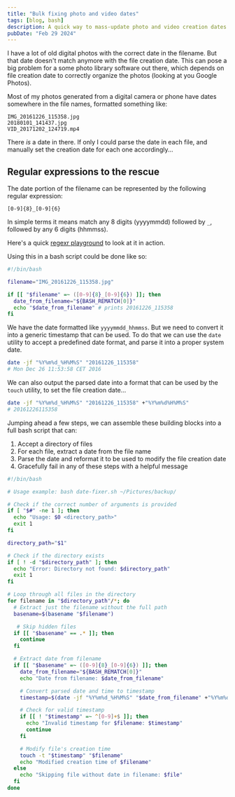 ```yaml
---
title: "Bulk fixing photo and video dates"
tags: [blog, bash]
description: A quick way to mass-update photo and video creation dates.
pubDate: "Feb 29 2024"
---
```


I have a lot of old digital photos with the correct date in the filename. But that date doesn't match anymore with the file creation date. This can pose a big problem for a some photo library software out there, which depends on file creation date to correctly organize the photos (looking at you Google Photos).

Most of my photos generated from a digital camera or phone have dates somewhere in the file names, formatted something like:

```
IMG_20161226_115358.jpg
20180101_141437.jpg
VID_20171202_124719.mp4
```

There _is_ a date in there. If only I could parse the date in each file, and manually set the creation date for each one accordingly...

## Regular expressions to the rescue

The date portion of the filename can be represented by the following regular expression:

```
[0-9]{8}_[0-9]{6}
```

In simple terms it means match any 8 digits (yyyymmdd) followed by `_`, followed by any 6 digits (hhmmss).

Here's a quick [regexr playground](https://regexr.com/7so6l) to look at it in action.

Using this in a bash script could be done like so:

```bash
#!/bin/bash

filename="IMG_20161226_115358.jpg"

if [[ "$filename" =~ ([0-9]{8}_[0-9]{6}) ]]; then
  date_from_filename="${BASH_REMATCH[0]}"
  echo "$date_from_filename" # prints 20161226_115358
fi
```

We have the date formatted like `yyyymmdd_hhmmss`. But we need to convert it into a generic timestamp that can be used. To do that we can use the `date` utility to accept a predefined date format, and parse it into a proper system date.

```bash
date -jf "%Y%m%d_%H%M%S" "20161226_115358"
# Mon Dec 26 11:53:58 CET 2016
```

We can also output the parsed date into a format that can be used by the `touch` utility, to set the file creation date...

```bash
date -jf "%Y%m%d_%H%M%S" "20161226_115358" +"%Y%m%d%H%M%S"
# 20161226115358
```

Jumping ahead a few steps, we can assemble these building blocks into a full bash script that can:

1. Accept a directory of files
2. For each file, extract a date from the file name
3. Parse the date and reformat it to be used to modify the file creation date
4. Gracefully fail in any of these steps with a helpful message

```bash
#!/bin/bash

# Usage example: bash date-fixer.sh ~/Pictures/backup/

# Check if the correct number of arguments is provided
if [ "$#" -ne 1 ]; then
  echo "Usage: $0 <directory_path>"
  exit 1
fi

directory_path="$1"

# Check if the directory exists
if [ ! -d "$directory_path" ]; then
  echo "Error: Directory not found: $directory_path"
  exit 1
fi

# Loop through all files in the directory
for filename in "$directory_path"/*; do
  # Extract just the filename without the full path
  basename=$(basename "$filename")

   # Skip hidden files
  if [[ "$basename" == .* ]]; then
    continue
  fi

  # Extract date from filename
  if [[ "$basename" =~ ([0-9]{8}_[0-9]{6}) ]]; then
    date_from_filename="${BASH_REMATCH[0]}"
    echo "Date from filename: $date_from_filename"

    # Convert parsed date and time to timestamp
    timestamp=$(date -jf "%Y%m%d_%H%M%S" "$date_from_filename" +"%Y%m%d%H%M%S")

    # Check for valid timestamp
    if [[ ! "$timestamp" =~ ^[0-9]+$ ]]; then
      echo "Invalid timestamp for $filename: $timestamp"
      continue
    fi

    # Modify file's creation time
    touch -t "$timestamp" "$filename"
    echo "Modified creation time of $filename"
  else
    echo "Skipping file without date in filename: $file"
  fi
done
```
